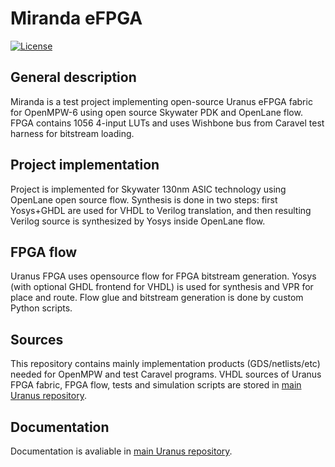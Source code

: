 # Miranda eFPGA

[![License](https://img.shields.io/badge/License-Apache%202.0-blue.svg)](https://opensource.org/licenses/Apache-2.0) 

## General description

Miranda is a test project implementing open-source Uranus eFPGA fabric for OpenMPW-6 using open source Skywater PDK and OpenLane flow. FPGA contains 1056 4-input LUTs and uses Wishbone bus from Caravel test harness for bitstream loading.

## Project implementation

Project is implemented for Skywater 130nm ASIC technology using OpenLane open source flow. Synthesis is done in two steps: first Yosys+GHDL are used for VHDL to Verilog translation, and then resulting Verilog source is synthesized by Yosys inside OpenLane flow. 

## FPGA flow

Uranus FPGA uses opensource flow for FPGA bitstream generation. Yosys (with optional GHDL frontend for VHDL) is used for synthesis and VPR for place and route. Flow glue and bitstream generation is done by custom Python scripts.

## Sources

This repository contains mainly implementation products (GDS/netlists/etc) needed for OpenMPW and test Caravel programs. VHDL sources of Uranus FPGA fabric, FPGA flow, tests and simulation scripts are stored in [main Uranus repository](https://github.com/egorxe/uranus_fpga).

## Documentation

Documentation is avaliable in [main Uranus repository](https://github.com/egorxe/uranus_fpga/docs/index.rst).

